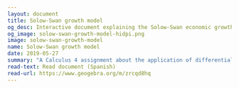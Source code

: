 ```yaml
---
layout: document
title: Solow-Swan growth model
og_desc: Interactive document explaining the Solow-Swan economic growth model, based on differential equations.
og_image: solow-swan-growth-model-hidpi.png
image: solow-swan-growth-model
name: Solow-Swan growth model
date: 2019-05-27
summary: "A Calculus 4 assignment about the application of differential equations, made in Geogebra. In this interactive document I explored the Solow-Swan economic growth model, which is a nonlinear system consisting of a single ordinary differential equation that models the evolution of the per capita stock of capital."
read-text: Read document (Spanish)
read-url: https://www.geogebra.org/m/zrcqd8hq
---
```

